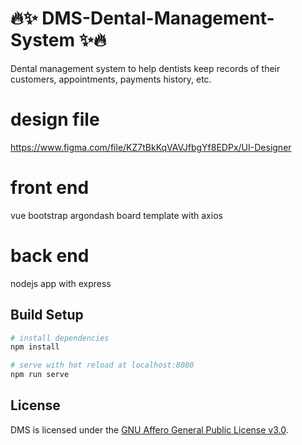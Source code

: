 # :fire::sparkles: DMS-Dental-Management-System :sparkles::fire:
Dental management system to help dentists keep records of their customers, appointments, payments history, etc.

# design file
https://www.figma.com/file/KZ7tBkKqVAVJfbgYf8EDPx/UI-Designer
# front end
vue bootstrap argondash board template with axios
# back end
nodejs app with express

## Build Setup

``` bash
# install dependencies
npm install

# serve with hot reload at localhost:8080
npm run serve

```
## License

DMS is licensed under the [GNU Affero General Public License v3.0](LICENSE).
